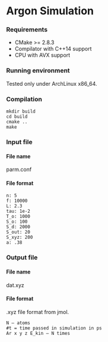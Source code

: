 # Argon Simulation
### Requirements
- CMake >= 2.8.3
- Compilator with C++14 support
- CPU with AVX support

### Running environment
Tested only under ArchLinux x86_64.

### Compilation
```
mkdir build
cd build
cmake ..
make
```

### Input file
#### File name
parm.conf

#### File format
```
n: 5
f: 10000 
L: 2.3
tau: 1e-2
T_o: 1000
S_o: 100
S_d: 2000
S_out: 20
S_xyz: 200
a: .38
```

### Output file
#### File name
dat.xyz

#### File format
.xyz file format from jmol. 
```
N – atoms
#t = time passed in simulation in ps
Ar x y z E_kin – N times
```
